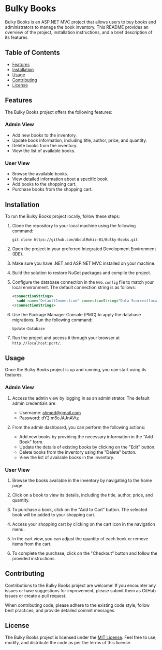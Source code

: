 # Bulky Books

Bulky Books is an ASP.NET MVC project that allows users to buy books and administrators to manage the book inventory. This README provides an overview of the project, installation instructions, and a brief description of its features.

## Table of Contents
- [Features](#features)
- [Installation](#installation)
- [Usage](#usage)
- [Contributing](#contributing)
- [License](#license)

## Features
The Bulky Books project offers the following features:

### Admin View
- Add new books to the inventory.
- Update book information, including title, author, price, and quantity.
- Delete books from the inventory.
- View the list of available books.

### User View
- Browse the available books.
- View detailed information about a specific book.
- Add books to the shopping cart.
- Purchase books from the shopping cart.

## Installation
To run the Bulky Books project locally, follow these steps:

1. Clone the repository to your local machine using the following command:
   ```
   git clone https://github.com/AbdulMohiz-01/Bulky-Books.git
   ```

2. Open the project in your preferred Integrated Development Environment (IDE).

3. Make sure you have .NET and ASP.NET MVC installed on your machine.

4. Build the solution to restore NuGet packages and compile the project.

5. Configure the database connection in the `Web.config` file to match your local environment. The default connection string is as follows:
   ```xml
   <connectionStrings>
     <add name="DefaultConnection" connectionString="Data Source=(localdb)\MSSQLLocalDB;Initial Catalog=BulkyBooks;Integrated Security=True;MultipleActiveResultSets=True" providerName="System.Data.SqlClient" />
   </connectionStrings>
   ```

6. Use the Package Manager Console (PMC) to apply the database migrations. Run the following command:
   ```
   Update-Database
   ```

7. Run the project and access it through your browser at `http://localhost:port/`.

## Usage
Once the Bulky Books project is up and running, you can start using its features.

### Admin View
1. Access the admin view by logging in as an administrator. The default admin credentials are:
   - Username: ahmed@gmail.com
   - Password: dY2:m6cJAJnAVtz

2. From the admin dashboard, you can perform the following actions:
   - Add new books by providing the necessary information in the "Add Book" form.
   - Update the details of existing books by clicking on the "Edit" button.
   - Delete books from the inventory using the "Delete" button.
   - View the list of available books in the inventory.

### User View
1. Browse the books available in the inventory by navigating to the home page.

2. Click on a book to view its details, including the title, author, price, and quantity.

3. To purchase a book, click on the "Add to Cart" button. The selected book will be added to your shopping cart.

4. Access your shopping cart by clicking on the cart icon in the navigation menu.

5. In the cart view, you can adjust the quantity of each book or remove items from the cart.

6. To complete the purchase, click on the "Checkout" button and follow the provided instructions.

## Contributing
Contributions to the Bulky Books project are welcome! If you encounter any issues or have suggestions for improvement, please submit them as GitHub issues or create a pull request.

When contributing code, please adhere to the existing code style, follow best practices, and provide detailed commit messages.

## License
The Bulky Books project is licensed under the [MIT License](LICENSE). Feel free to use, modify, and distribute the code as per the terms of this license.
